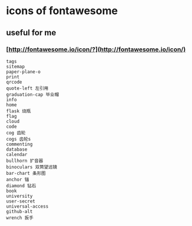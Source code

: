 # icons of fontawesome

## useful for me

### [http://fontawesome.io/icon/?](http://fontawesome.io/icon/)

```icons
tags
sitemap
paper-plane-o
print
qrcode
quote-left 左引用
graduation-cap 毕业帽
info
home
flask 烧瓶
flag
cloud
code
cog 齿轮
cogs 齿轮s
commenting
database
calendar
bullhorn 扩音器
binoculars 双筒望远镜
bar-chart 条形图
anchor 锚
diamond 钻石
book
university
user-secret 
universal-access
github-alt
wrench 扳手
```
